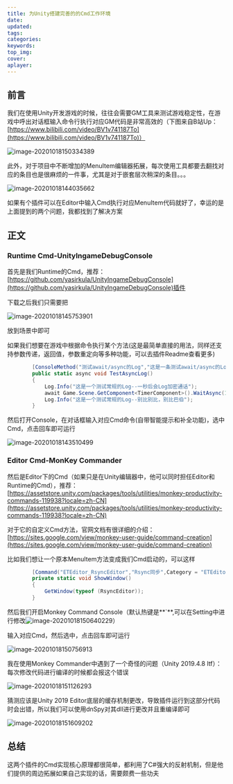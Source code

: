 ```yaml
---
title: 为Unity搭建完善的的Cmd工作环境
date:
updated:
tags:
categories:
keywords:
top_img:
cover:
aplayer:
---
```

<meta name="referrer" content="no-referrer" />

## 前言

我们在使用Unity开发游戏的时候，往往会需要GM工具来测试游戏稳定性，在游戏中呼出对话框输入命令行执行对应GM代码是非常高效的（下图来自B站Up：[https://www.bilibili.com/video/BV1v741187To](https://www.bilibili.com/video/BV1v741187To)）

![image-20201018150334389](https://myfirstblog.oss-cn-hangzhou.aliyuncs.com/typoraImages/20201018150335.png)

此外，对于项目中不断增加的MenuItem编辑器拓展，每次使用工具都要去翻找对应的条目也是很麻烦的一件事，尤其是对于嵌套层次稍深的条目。。。

![image-20201018144035662](https://myfirstblog.oss-cn-hangzhou.aliyuncs.com/typoraImages/20201018144035.png)

如果有个插件可以在Editor中输入Cmd执行对应MenuItem代码就好了，幸运的是上面提到的两个问题，我都找到了解决方案

## 正文

### Runtime Cmd-UnityIngameDebugConsole

首先是我们Runtime的Cmd，推荐：[https://github.com/yasirkula/UnityIngameDebugConsole](https://github.com/yasirkula/UnityIngameDebugConsole)插件

下载之后我们只需要把

![image-20201018145753901](https://myfirstblog.oss-cn-hangzhou.aliyuncs.com/typoraImages/20201018145753.png)

放到场景中即可

如果我们想要在游戏中根据命令执行某个方法(这是最简单直接的用法，同样还支持参数传递，返回值，参数重定向等多种功能，可以去插件Readme查看更多)

```cs
        [ConsoleMethod("测试await/async的Log","这是一条测试await/async的Log")]
        public static async void TestAsyncLog()
        {
            Log.Info("这是一个测试常规的Log--一秒后会Log加密通话");
            await Game.Scene.GetComponent<TimerComponent>().WaitAsync(1000);
            Log.Info("这是一个测试常规的Log--别比别比，别比巴伯");
        }
```

然后打开Console，在对话框输入对应Cmd命令(自带智能提示和补全功能)，选中Cmd，点击回车即可运行

![image-20201018143510499](https://myfirstblog.oss-cn-hangzhou.aliyuncs.com/typoraImages/20201018145922.png)

### Editor Cmd-MonKey Commander

然后是Editor下的Cmd（如果只是在Unity编辑器中，他可以同时担任Editor和Runtime的Cmd），推荐：[https://assetstore.unity.com/packages/tools/utilities/monkey-productivity-commands-119938?locale=zh-CN](https://assetstore.unity.com/packages/tools/utilities/monkey-productivity-commands-119938?locale=zh-CN)

对于它的自定义Cmd方法，官网文档有很详细的介绍：[https://sites.google.com/view/monkey-user-guide/command-creation](https://sites.google.com/view/monkey-user-guide/command-creation)

比如我们想让一个原本MenuItem方法变成我们Cmd启动的，可以这样

```cs
		[Command("ETEditor_RsyncEditor","Rsync同步",Category = "ETEditor")]
		private static void ShowWindow()
		{
			GetWindow(typeof (RsyncEditor));
		}
```

然后我们开启Monkey Command Console（默认热键是**`**,可以在Setting中进行修改![image-20201018150640229](https://myfirstblog.oss-cn-hangzhou.aliyuncs.com/typoraImages/20201018150640.png)）

输入对应Cmd，然后选中，点击回车即可运行

![image-20201018150756913](https://myfirstblog.oss-cn-hangzhou.aliyuncs.com/typoraImages/20201018150756.png)

我在使用Monkey Commander中遇到了一个奇怪的问题（Unity 2019.4.8 ltf）：每次修改代码进行编译的时候都会报这个错误

![image-20201018151126293](https://myfirstblog.oss-cn-hangzhou.aliyuncs.com/typoraImages/20201018151126.png)

猜测应该是Unity 2019 Editor底层的缓存机制更改，导致插件运行到这部分代码时会出错，所以我们可以使用dnSpy对其dll进行更改并且重编译即可

![image-20201018151609202](https://myfirstblog.oss-cn-hangzhou.aliyuncs.com/typoraImages/20201018151609.png)

## 总结

这两个插件的Cmd实现核心原理都很简单，都利用了C#强大的反射机制，但是他们提供的周边拓展如果自己实现的话，需要颇费一些功夫
